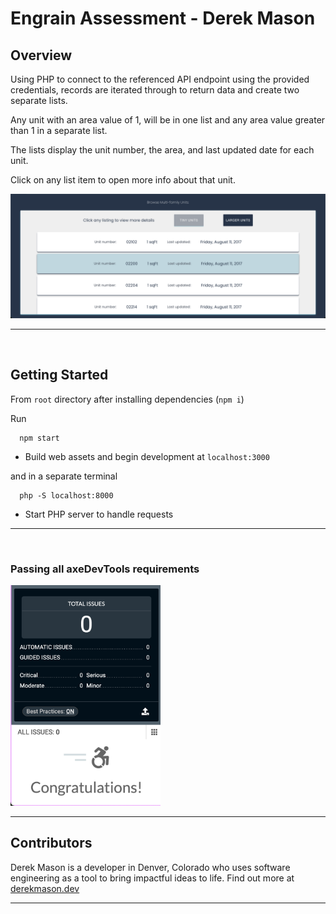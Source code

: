 # Engrain Assessment - Derek Mason

## Overview

Using PHP to connect to the referenced API endpoint using the provided credentials, records are iterated through to return data and create two separate lists.

Any unit with an area value of 1, will be in one list and any area value greater than 1 in a separate list.

The lists display the unit number, the area, and last updated date for each unit.

Click on any list item to open more info about that unit.

<img src="public/screenshot.png">

---

<br>

## Getting Started

From `root` directory after installing dependencies (`npm i`)

Run

```
  npm start
```

- Build web assets and begin development at `localhost:3000`

and in a separate terminal

```
  php -S localhost:8000
```

- Start PHP server to handle requests

---

<br>

### Passing all axeDevTools requirements

<img src="public/axe.png" width="240">

---

## Contributors

Derek Mason is a developer in Denver, Colorado who uses software engineering as a tool to bring impactful ideas to life. Find out more at [derekmason.dev](https://derekmason.dev)

---
